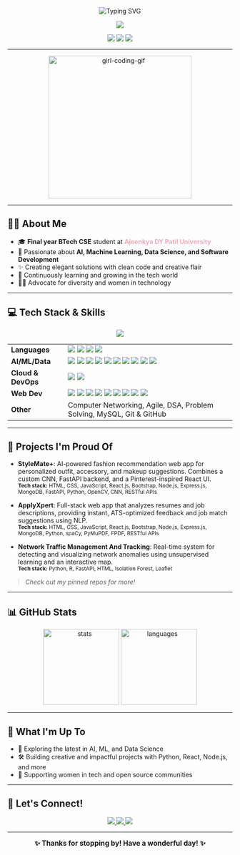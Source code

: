 <!-- Profile README for Shivani Shewale -->

<p align="center">
  <img src="https://readme-typing-svg.demolab.com?font=Fira+Code&weight=700&size=32&pause=1200&color=EC4899&center=true&vCenter=true&width=700&lines=Hey+%F0%9F%91%8B%2C+I'm+Shivani+Shewale;AI+%7C+ML+%7C+Data+Science+Enthusiast;Final+Year+BTech+CSE+Student;Software+Developer+%E2%9C%A8" alt="Typing SVG" />
</p>

<p align="center">
  <img src="https://img.shields.io/badge/BTech%20CSE-ADYPU-F7A8B8?style=flat-square&logo=graduation-cap&logoColor=white" />
</p>
<p align="center">
  <img src="https://img.shields.io/badge/AI/ML Developer-FDCBFF?style=flat-square&logo=google" />
  <img src="https://img.shields.io/badge/Data%20Science-FFB6B9?style=flat-square&logo=databricks&logoColor=white" />
  <img src="https://img.shields.io/badge/Software%20Developer-F7A8B8?style=flat-square&logo=github&logoColor=white" />
</p>

---

<p align="center">
  <img src="https://media.giphy.com/media/26tn33aiTi1jkl6H6/giphy.gif" width="320" alt="girl-coding-gif" />
</p>

---

## 👩‍💼 About Me

- 🎓 **Final year BTech CSE** student at <b style="color:#F7A8B8;">Ajeenkya DY Patil University</b>
- 💖 Passionate about <b>AI, Machine Learning, Data Science, and Software Development</b>
- ✨ Creating elegant solutions with clean code and creative flair
- 🌱 Continuously learning and growing in the tech world
- 👩‍💻 Advocate for diversity and women in technology

---

## 💻 Tech Stack & Skills

<p align="center">
  <img src="https://skillicons.dev/icons?i=python,tensorflow,pytorch,html,css,js,react,tailwind,bootstrap,nodejs,express,mysql,mongodb,docker,aws" />
</p>

<table>
  <tr>
    <td><b>Languages</b></td>
    <td>
      <img src="https://img.shields.io/badge/Python-EC4899?style=flat-square&logo=python&logoColor=white" />
      <img src="https://img.shields.io/badge/JavaScript-FFD6E0?style=flat-square&logo=javascript&logoColor=black" />
      <img src="https://img.shields.io/badge/SQL-F7A8B8?style=flat-square&logo=mysql&logoColor=white" />
      <img src="https://img.shields.io/badge/OOP-BA68C8?style=flat-square" />
    </td>
  </tr>
  <tr>
    <td><b>AI/ML/Data</b></td>
    <td>
      <img src="https://img.shields.io/badge/TensorFlow-FF61A6?style=flat-square&logo=tensorflow&logoColor=white" />
      <img src="https://img.shields.io/badge/Keras-FF6F91?style=flat-square&logo=keras&logoColor=white" />
      <img src="https://img.shields.io/badge/PyTorch-FF6384?style=flat-square&logo=pytorch&logoColor=white" />
      <img src="https://img.shields.io/badge/Scikit--Learn-F9A826?style=flat-square&logo=scikit-learn&logoColor=white" />
      <img src="https://img.shields.io/badge/Transformers-FFD6E0?style=flat-square" />
      <img src="https://img.shields.io/badge/Deep%20Learning-BD6EC6?style=flat-square" />
      <img src="https://img.shields.io/badge/NLP-FDCBFF?style=flat-square" />
      <img src="https://img.shields.io/badge/Data%20Science-FFB6B9?style=flat-square&logo=databricks&logoColor=white" />
      <img src="https://img.shields.io/badge/Python%20Libraries-EC4899?style=flat-square" />
      <img src="https://img.shields.io/badge/PowerBI-FBC02D?style=flat-square&logo=powerbi&logoColor=white" />
    </td>
  </tr>
  <tr>
    <td><b>Cloud & DevOps</b></td>
    <td>
      <img src="https://img.shields.io/badge/AWS-FFB6B9?style=flat-square&logo=amazonaws&logoColor=white" />
      <img src="https://img.shields.io/badge/Docker-2496ED?style=flat-square&logo=docker&logoColor=white" />
    </td>
  </tr>
  <tr>
    <td><b>Web Dev</b></td>
    <td>
      <img src="https://img.shields.io/badge/HTML5-FFB6B9?style=flat-square&logo=html5&logoColor=white" />
      <img src="https://img.shields.io/badge/CSS3-F7A8B8?style=flat-square&logo=css3&logoColor=white" />
      <img src="https://img.shields.io/badge/React-FF61A6?style=flat-square&logo=react&logoColor=white" />
      <img src="https://img.shields.io/badge/Node.js-FFD6E0?style=flat-square&logo=node.js&logoColor=white" />
      <img src="https://img.shields.io/badge/Express.js-000000?style=flat-square&logo=express&logoColor=white" />
      <img src="https://img.shields.io/badge/TailwindCSS-FDCBFF?style=flat-square&logo=tailwindcss&logoColor=white" />
      <img src="https://img.shields.io/badge/Bootstrap-EC4899?style=flat-square&logo=bootstrap&logoColor=white" />
      <img src="https://img.shields.io/badge/RESTful%20APIs-FF61A6?style=flat-square" />
      <img src="https://img.shields.io/badge/MongoDB-47A248?style=flat-square&logo=mongodb&logoColor=white" />
    </td>
  </tr>
  <tr>
    <td><b>Other</b></td>
    <td>
      Computer Networking, Agile, DSA, Problem Solving, MySQL, Git & GitHub
    </td>
  </tr>
</table>

---

## 🌟 Projects I'm Proud Of

- **StyleMate+**: AI-powered fashion recommendation web app for personalized outfit, accessory, and makeup suggestions. Combines a custom CNN, FastAPI backend, and a Pinterest-inspired React UI.
  <br><sub><b>Tech stack:</b> HTML, CSS, JavaScript, React.js, Bootstrap, Node.js, Express.js, MongoDB, FastAPI, Python, OpenCV, CNN, RESTful APIs</sub>

- **ApplyXpert**: Full-stack web app that analyzes resumes and job descriptions, providing instant, ATS-optimized feedback and job match suggestions using NLP.
  <br><sub><b>Tech stack:</b> HTML, CSS, JavaScript, React.js, Bootstrap, Node.js, Express.js, MongoDB, Python, spaCy, PyMuPDF, FPDF, RESTful APIs</sub>

- **Network Traffic Management And Tracking**: Real-time system for detecting and visualizing network anomalies using unsupervised learning and an interactive map.
  <br><sub><b>Tech stack:</b> Python, R, FastAPI, HTML, Isolation Forest, Leaflet</sub>

> *Check out my pinned repos for more!*

---

## 📊 GitHub Stats

<p align="center">
  <img src="https://github-readme-stats.vercel.app/api?username=ShivaniShewale02&show_icons=true&theme=rose_pine&hide_border=true&bg_color=fffafc&title_color=EC4899&icon_color=F7A8B8&text_color=9B59B6" height="170" alt="stats" />
  <img src="https://github-readme-stats.vercel.app/api/top-langs/?username=ShivaniShewale02&layout=compact&theme=rose_pine&hide_border=true&bg_color=fffafc&title_color=EC4899&text_color=9B59B6" height="170" alt="languages" />
</p>

---

## 🌱 What I'm Up To

- 🚀 Exploring the latest in AI, ML, and Data Science
- 🛠️ Building creative and impactful projects with Python, React, Node.js, and more
- 🤝 Supporting women in tech and open source communities

---

## 💌 Let's Connect!

<p align="center">
  <a href="https://www.linkedin.com/in/shivani-shewale-674384352/" target="_blank">
    <img src="https://img.shields.io/badge/LinkedIn-shivani--shewale-EC4899?style=for-the-badge&logo=linkedin&logoColor=white" />
  </a>
  <a href="https://shivanishewale02.github.io/ShivaniPortfolio/" target="_blank">
    <img src="https://img.shields.io/badge/Portfolio-Visit-9B59B6?style=for-the-badge&logo=portfolio&logoColor=white" />
  </a>
  <a href="mailto:work.shivanishewale@gmail.com" target="_blank">
    <img src="https://img.shields.io/badge/Email-work.shivanishewale@gmail.com-FF61A6?style=for-the-badge&logo=gmail&logoColor=white" />
  </a>
</p>

---

<p align="center" style="font-size:1.1em;">
  <b>✨ Thanks for stopping by! Have a wonderful day! ✨</b>
</p>

<!--
⭐️ From [ShivaniShewale02](https://github.com/ShivaniShewale02)
-->
